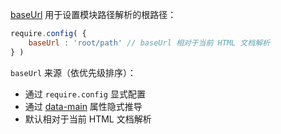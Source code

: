 [baseUrl](http://requirejs.org/docs/api.html#config-baseUrl) 用于设置模块路径解析的根路径：

```js
require.config( {
    baseUrl : 'root/path' // baseUrl 相对于当前 HTML 文档解析
} )
```

`baseUrl` 来源（依优先级排序）：

- 通过 `require.config` 显式配置
- 通过 [data-main](../data-main.md) 属性隐式推导
- 默认相对于当前 HTML 文档解析
